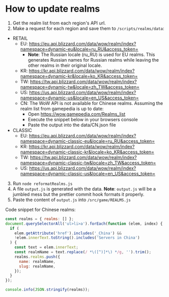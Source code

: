 # How to update realms

1. Get the realm list from each region's API url.
2. Make a request for each region and save them to `/scripts/realms/data`:

- RETAIL
  - EU: https://eu.api.blizzard.com/data/wow/realm/index?namespace=dynamic-eu&locale=ru_RU&access_token=
    - **Note**: The Russian locale (ru_RU) is used for EU realms. This generates Russian names for Russian realms while leaving the other realms in their original locale.
  - KR: https://kr.api.blizzard.com/data/wow/realm/index?namespace=dynamic-kr&locale=ko_KR&access_token=
  - TW: https://tw.api.blizzard.com/data/wow/realm/index?namespace=dynamic-tw&locale=zh_TW&access_token=
  - US: https://us.api.blizzard.com/data/wow/realm/index?namespace=dynamic-us&locale=en_US&access_token=
  - CN: The WoW API is not available for Chinese realms. Assuming the realm list from gamepedia is up to date:
    - Open https://wow.gamepedia.com/Realms_list
    - Execute the snippet below in your browsers console
    - Paste the output into the data/CN.json file
- CLASSIC
  - EU: https://eu.api.blizzard.com/data/wow/realm/index?namespace=dynamic-classic-eu&locale=ru_RU&access_token=
  - KR: https://kr.api.blizzard.com/data/wow/realm/index?namespace=dynamic-classic-kr&locale=ko_KR&access_token=
  - TW: https://tw.api.blizzard.com/data/wow/realm/index?namespace=dynamic-classic-tw&locale=zh_TW&access_token=
  - US: https://us.api.blizzard.com/data/wow/realm/index?namespace=dynamic-classic-us&locale=en_US&access_token=

3. Run `node reformatRealms.js`
4. A file `output.js` is generated with the data. **Note**: `output.js` will be a jumbled mess but the prettier commit hook formats it properly.
5. Paste the content of `output.js` into `/src/game/REALMS.js`

Code snippet for Chinese realms:

```js
const realms = { realms: [] };
document.querySelectorAll('ul>li>a').forEach(function (elem, index) {
  if (
    elem.getAttribute('href').includes('_China') &&
    !elem.innerText.toString().includes('Servers in China')
  ) {
    const text = elem.innerText;
    const realmName = text.replace(/ *\([^)]*\) */g, '').trim();
    realms.realms.push({
      name: realmName,
      slug: realmName,
    });
  }
});

console.info(JSON.stringify(realms));
```
